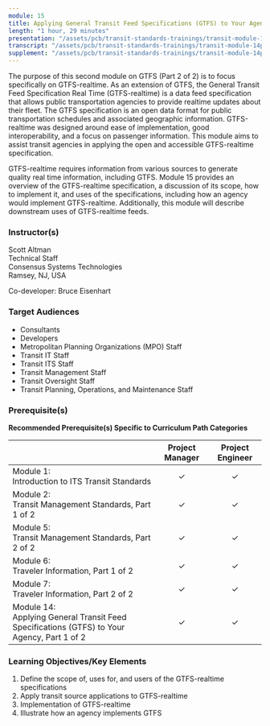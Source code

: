 ```yaml
---
module: 15
title: Applying General Transit Feed Specifications (GTFS) to Your Agency - Part 2 of 2
length: "1 hour, 29 minutes"
presentation: "/assets/pcb/transit-standards-trainings/transit-module-14pt2/mt14pt2ppt.pdf"
transcript: "/assets/pcb/transit-standards-trainings/transit-module-14pt2/mt14pt2trans.pdf"
supplement: "/assets/pcb/transit-standards-trainings/transit-module-14pt2/mt14pt2sup.pdf"
---
```

The purpose of this second module on GTFS (Part 2 of 2) is to focus specifically on GTFS-realtime. As an extension of GTFS, the General Transit Feed Specification Real Time (GTFS-realtime) is a data feed specification that allows public transportation agencies to provide realtime updates about their fleet. The GTFS specification is an open data format for public transportation schedules and associated geographic information. GTFS-realtime was designed around ease of implementation, good interoperability, and a focus on passenger information. This module aims to assist transit agencies in applying the open and accessible GTFS-realtime specification.

GTFS-realtime requires information from various sources to generate quality real time information, including GTFS. Module 15 provides an overview of the GTFS-realtime specification, a discussion of its scope, how to implement it, and uses of the specifications, including how an agency would implement GTFS-realtime. Additionally, this module will describe downstream uses of GTFS-realtime feeds.

### Instructor(s)
Scott Altman  
Technical Staff  
Consensus Systems Technologies  
Ramsey, NJ, USA

Co-developer: Bruce Eisenhart

### Target Audiences
* Consultants
* Developers
* Metropolitan Planning Organizations (MPO) Staff
* Transit IT Staff
* Transit ITS Staff
* Transit Management Staff
* Transit Oversight Staff
* Transit Planning, Operations, and Maintenance Staff

### Prerequisite(s)
**Recommended Prerequisite(s) Specific to Curriculum Path Categories**

| | Project Manager | Project Engineer |
|---|:---:|:---:|
| Module 1:<br>Introduction to ITS Transit Standards | ✓ | ✓ |
| Module 2:<br>Transit Management Standards, Part 1 of 2 | ✓ | ✓ |
| Module 5:<br>Transit Management Standards, Part 2 of 2 | ✓ | ✓ |
| Module 6:<br>Traveler Information, Part 1 of 2 | ✓ | ✓ |
| Module 7:<br>Traveler Information, Part 2 of 2 | ✓ | ✓ |
| Module 14:<br>Applying General Transit Feed Specifications (GTFS) to Your Agency, Part 1 of 2 | ✓ | ✓ |

### Learning Objectives/Key Elements
1. Define the scope of, uses for, and users of the GTFS-realtime specifications
2. Apply transit source applications to GTFS-realtime
3. Implementation of GTFS-realtime
4. Illustrate how an agency implements GTFS
